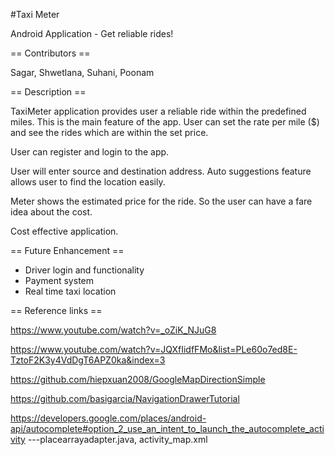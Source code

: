 #Taxi Meter

Android Application - Get reliable rides!

== Contributors ==

Sagar, Shwetlana, Suhani, Poonam


== Description ==

TaxiMeter application provides user a reliable ride within the predefined miles. 
This is the main feature of the app. User can set the rate per mile ($) and see the rides which are within the set price.

User can register and login to the app.

User will enter source and destination address. Auto suggestions feature allows user to find the location easily.

Meter shows the estimated price for the ride. So the user can have a fare idea about the cost.

Cost effective application. 


== Future Enhancement ==

- Driver login and functionality
- Payment system
- Real time taxi location


== Reference links ==

https://www.youtube.com/watch?v=_oZiK_NJuG8

https://www.youtube.com/watch?v=JQXfIidfFMo&list=PLe60o7ed8E-TztoF2K3y4VdDgT6APZ0ka&index=3

https://github.com/hiepxuan2008/GoogleMapDirectionSimple

https://github.com/basigarcia/NavigationDrawerTutorial

https://developers.google.com/places/android-api/autocomplete#option_2_use_an_intent_to_launch_the_autocomplete_activity
---placearrayadapter.java, activity_map.xml











